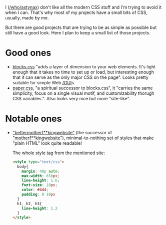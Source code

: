 I ([/who/astynax]()) don't like all the modern CSS stuff and I'm trying to avoid it when I can. That's why most of my projects have a small bits of CSS, usually, made by me.

But there are good projects that are trying to be as simple as possible but still have a good look. Here I plan to keep a small list of those projects.

# Good ones

- [blocks.css](https://thesephist.github.io/blocks.css/) "adds a layer of dimension to your web elements. It's light enough that it takes no time to set up or load, but interesting enough that it can serve as the only major CSS on the page". Looks pretty suitable for simple Web [/GUI]()s.
- [paper.css](https://thesephist.github.io/paper.css/), "a spiritual successor to blocks.css", it "carries the same simplicity, focus on a single visual motif, and customizability thorugh CSS variables.". Also looks very nice but more "site-like".

# Notable ones

- ["bettermotherf**kingwebsite"](https://bettermotherfuckingwebsite.com/) (the successor of ["motherf**kingwebsite"](http://motherfuckingwebsite.com/)), minimal-to-nothing set of styles that make "plain HTML" look quite readable!

    The whole style tag from the mentioned site:

    ```html
    <style type="text/css">
      body{
        margin: 40p auto;
        max-width: 650px;
        line-height: 1.6;
        font-size: 18px;
        color: #444;
        padding: 0 10px
      }
      h1, h2, h3{
        line-height: 1.2
      }
    </style>
    ```